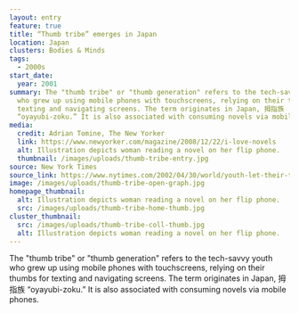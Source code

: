 ```yaml
---
layout: entry
feature: true
title: “Thumb tribe” emerges in Japan
location: Japan
clusters: Bodies & Minds
tags:
  - 2000s
start_date:
  year: 2001
summary: The "thumb tribe" or "thumb generation" refers to the tech-savvy youth
  who grew up using mobile phones with touchscreens, relying on their thumbs for
  texting and navigating screens. The term originates in Japan, 拇指族
  “oyayubi-zoku.” It is also associated with consuming novels via mobile phones.
media:
  credit: Adrian Tomine, The New Yorker
  link: https://www.newyorker.com/magazine/2008/12/22/i-love-novels
  alt: Illustration depicts woman reading a novel on her flip phone.
  thumbnail: /images/uploads/thumb-tribe-entry.jpg
source: New York Times
source_link: https://www.nytimes.com/2002/04/30/world/youth-let-their-thumbs-do-the-talking-in-japan.html
image: /images/uploads/thumb-tribe-open-graph.jpg
homepage_thumbnail:
  alt: Illustration depicts woman reading a novel on her flip phone.
  src: /images/uploads/thumb-tribe-home-thumb.jpg
cluster_thumbnail:
  src: /images/uploads/thumb-tribe-coll-thumb.jpg
  alt: Illustration depicts woman reading a novel on her flip phone.
---
```

The "thumb tribe" or "thumb generation" refers to the tech-savvy youth who grew up using mobile phones with touchscreens, relying on their thumbs for texting and navigating screens. The term originates in Japan, 拇指族 “oyayubi-zoku.” It is also associated with consuming novels via mobile phones.

